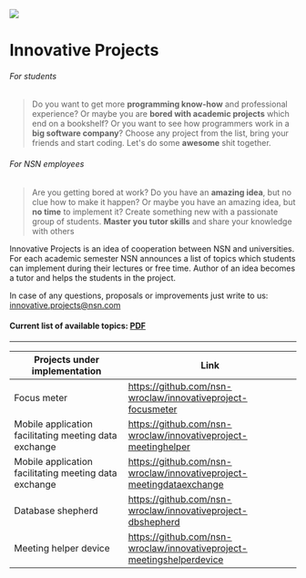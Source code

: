 ![](https://raw.github.com/nsn-wroclaw/innovativeprojects/master/src/figures/logo.png)

Innovative Projects
==========================

###### For students
> Do you want to get more **programming know-how** and professional experience? Or maybe you are **bored with academic projects** which end on a bookshelf? Or you want to see how programmers work in a **big software company**? Choose any project from the list, bring your friends and start coding. Let's do some **awesome** shit together.

######  For NSN employees
> Are you getting bored at work? Do you have an **amazing idea**, but no clue how to make it happen? Or maybe you have an amazing idea, but **no time** to implement it?
> Create something new with a passionate group of students. **Master you tutor skills** and share your knowledge with others

Innovative Projects is an idea of cooperation between NSN and universities. For each academic semester NSN announces a list of topics which students can implement during their lectures or free time. Author of an idea becomes a tutor and helps the students in the project. 

In case of any questions, proposals or improvements just write to us: innovative.projects@nsn.com


#### Current list of available topics:  [PDF](https://raw.github.com/nsn-wroclaw/innovativeprojects/master/InnovativeProjects%20-%20Topics.pdf)

---

| Projects under implementation | Link                       |
| ---------------------------------- | ----------------- |
| Focus meter           |  https://github.com/nsn-wroclaw/innovativeproject-focusmeter |
| Mobile application facilitating meeting data exchange    |  https://github.com/nsn-wroclaw/innovativeproject-meetinghelper |
| Mobile application facilitating meeting data exchange    |  https://github.com/nsn-wroclaw/innovativeproject-meetingdataexchange |
| Database shepherd     |  https://github.com/nsn-wroclaw/innovativeproject-dbshepherd |
| Meeting helper device | https://github.com/nsn-wroclaw/innovativeproject-meetingshelperdevice |

